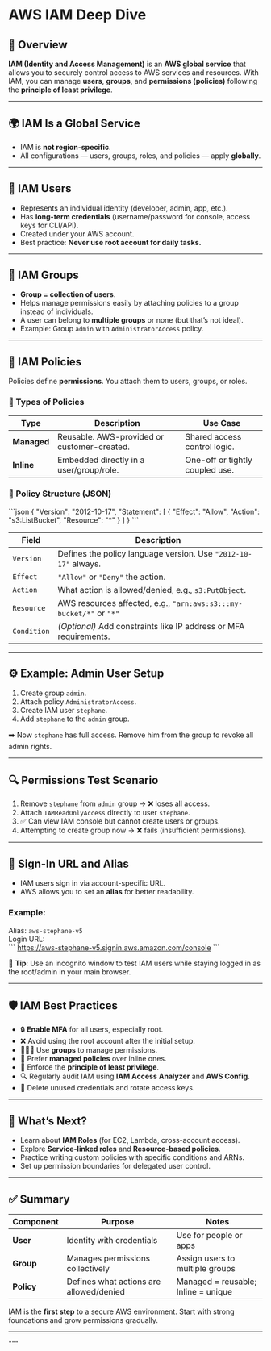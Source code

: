 # AWS IAM Deep Dive

## 📌 Overview

**IAM (Identity and Access Management)** is an **AWS global service** that allows you to securely control access to AWS services and resources. With IAM, you can manage **users**, **groups**, and **permissions (policies)** following the **principle of least privilege**.

---

## 🌍 IAM Is a Global Service

- IAM is **not region-specific**.
- All configurations — users, groups, roles, and policies — apply **globally**.

---

## 👤 IAM Users

- Represents an individual identity (developer, admin, app, etc.).
- Has **long-term credentials** (username/password for console, access keys for CLI/API).
- Created under your AWS account.
- Best practice: **Never use root account for daily tasks.**

---

## 👥 IAM Groups

- **Group = collection of users**.
- Helps manage permissions easily by attaching policies to a group instead of individuals.
- A user can belong to **multiple groups** or none (but that’s not ideal).
- Example: Group `admin` with `AdministratorAccess` policy.

---

## 🔐 IAM Policies

Policies define **permissions**. You attach them to users, groups, or roles.

### 📖 Types of Policies

| Type             | Description                                          | Use Case                       |
|------------------|------------------------------------------------------|--------------------------------|
| **Managed**      | Reusable. AWS-provided or customer-created.         | Shared access control logic.   |
| **Inline**       | Embedded directly in a user/group/role.             | One-off or tightly coupled use.|

### 🧱 Policy Structure (JSON)

\`\`\`json
{
  "Version": "2012-10-17",
  "Statement": [
    {
      "Effect": "Allow",
      "Action": "s3:ListBucket",
      "Resource": "*"
    }
  ]
}
\`\`\`

| Field       | Description                                                        |
|-------------|--------------------------------------------------------------------|
| `Version`   | Defines the policy language version. Use `"2012-10-17"` always.    |
| `Effect`    | `"Allow"` or `"Deny"` the action.                                  |
| `Action`    | What action is allowed/denied, e.g., `s3:PutObject`.               |
| `Resource`  | AWS resources affected, e.g., `"arn:aws:s3:::my-bucket/*"` or `"*"`|
| `Condition` | *(Optional)* Add constraints like IP address or MFA requirements.  |

---

## ⚙️ Example: Admin User Setup

1. Create group `admin`.
2. Attach policy `AdministratorAccess`.
3. Create IAM user `stephane`.
4. Add `stephane` to the `admin` group.

➡️ Now `stephane` has full access. Remove him from the group to revoke all admin rights.

---

## 🔍 Permissions Test Scenario

1. Remove `stephane` from `admin` group → ❌ loses all access.
2. Attach `IAMReadOnlyAccess` directly to user `stephane`.
3. ✅ Can view IAM console but cannot create users or groups.
4. Attempting to create group now → ❌ fails (insufficient permissions).

---

## 🔑 Sign-In URL and Alias

- IAM users sign in via account-specific URL.
- AWS allows you to set an **alias** for better readability.

### Example:

Alias: `aws-stephane-v5`  
Login URL:  
\`\`\`
https://aws-stephane-v5.signin.aws.amazon.com/console
\`\`\`

🧪 **Tip**: Use an incognito window to test IAM users while staying logged in as the root/admin in your main browser.

---

## 🛡️ IAM Best Practices

- 🔒 **Enable MFA** for all users, especially root.
- ❌ Avoid using the root account after the initial setup.
- 🧑‍🤝‍🧑 Use **groups** to manage permissions.
- 📜 Prefer **managed policies** over inline ones.
- 🎯 Enforce the **principle of least privilege**.
- 🔍 Regularly audit IAM using **IAM Access Analyzer** and **AWS Config**.
- 🧹 Delete unused credentials and rotate access keys.

---

## 🧭 What’s Next?

- Learn about **IAM Roles** (for EC2, Lambda, cross-account access).
- Explore **Service-linked roles** and **Resource-based policies**.
- Practice writing custom policies with specific conditions and ARNs.
- Set up permission boundaries for delegated user control.

---

## ✅ Summary

| Component  | Purpose                               | Notes                                |
|------------|---------------------------------------|--------------------------------------|
| **User**   | Identity with credentials             | Use for people or apps               |
| **Group**  | Manages permissions collectively      | Assign users to multiple groups      |
| **Policy** | Defines what actions are allowed/denied| Managed = reusable; Inline = unique  |

IAM is the **first step** to a secure AWS environment. Start with strong foundations and grow permissions gradually.

---
"""
